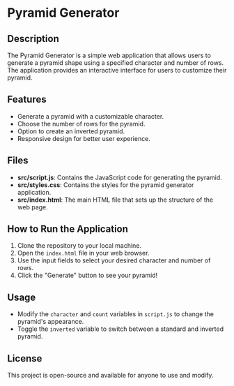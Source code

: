 # Pyramid Generator

## Description
The Pyramid Generator is a simple web application that allows users to generate a pyramid shape using a specified character and number of rows. The application provides an interactive interface for users to customize their pyramid.

## Features
- Generate a pyramid with a customizable character.
- Choose the number of rows for the pyramid.
- Option to create an inverted pyramid.
- Responsive design for better user experience.

## Files
- **src/script.js**: Contains the JavaScript code for generating the pyramid.
- **src/styles.css**: Contains the styles for the pyramid generator application.
- **src/index.html**: The main HTML file that sets up the structure of the web page.

## How to Run the Application
1. Clone the repository to your local machine.
2. Open the `index.html` file in your web browser.
3. Use the input fields to select your desired character and number of rows.
4. Click the "Generate" button to see your pyramid!

## Usage
- Modify the `character` and `count` variables in `script.js` to change the pyramid's appearance.
- Toggle the `inverted` variable to switch between a standard and inverted pyramid.

## License
This project is open-source and available for anyone to use and modify.
